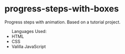 # progress-steps-with-boxes
Progress steps with animation. Based on a tutorial project. 
<ul>
  Languages Used:
  <li> HTML </li>
  <li> CSS </li>
  <li> Valilla JavaScript </li>


</ul>
